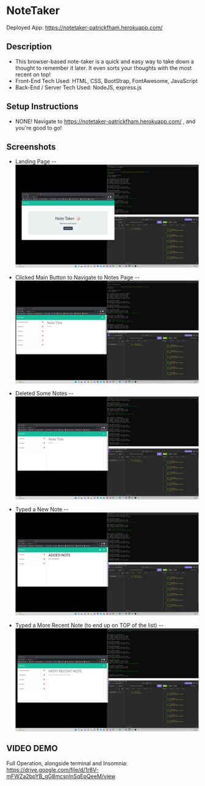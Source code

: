 # NoteTaker
Deployed App:  https://notetaker-patrickfham.herokuapp.com/


## Description
- This browser-based note-taker is a quick and easy way to take down a thought to remember it later.  It even sorts your thoughts with the most recent on top!
- Front-End Tech Used:  HTML, CSS, BootStrap, FontAwesome, JavaScript
- Back-End / Server Tech Used:  NodeJS, express.js

## Setup Instructions
- NONE!  Navigate to https://notetaker-patrickfham.herokuapp.com/ , and you're good to go!


## Screenshots
- Landing Page
-- ![LandingPage](./Assets/landingpage.jpg)

- Clicked Main Button to Navigate to Notes Page
-- ![NavToNotesPage](/Assets/navtonotes.jpg)

- Deleted Some Notes
-- ![DeletedSomeNotes](./Assets/deletedsomenotes.jpg)

- Typed a New Note
-- ![TypedNewNote](./Assets/typednewnote.jpg)

- Typed a More Recent Note (to end up on TOP of the list)
-- ![MoreRecentNote](./Assets/mostrecentontop.jpg)



## VIDEO DEMO
Full Operation, alongside terminal and Insomnia:  https://drive.google.com/file/d/1r8V-mFWZa2bpYB_gG8mcsnlnSqEpQeeM/view
